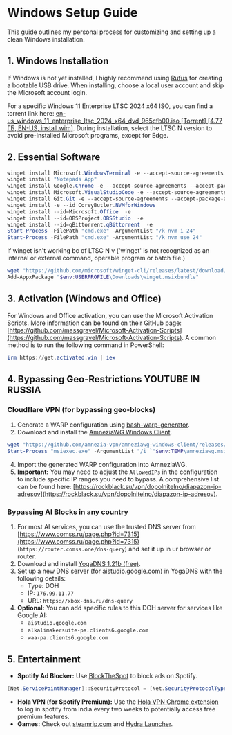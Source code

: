 # Windows Setup Guide

This guide outlines my personal process for customizing and setting up a clean Windows installation.

## 1. Windows Installation

If Windows is not yet installed, I highly recommend using [Rufus](https://rufus.ie/en/) for creating a bootable USB drive. When installing, choose a local user account and skip the Microsoft account login.

For a specific Windows 11 Enterprise LTSC 2024 x64 ISO, you can find a torrent link here: [en-us_windows_11_enterprise_ltsc_2024_x64_dvd_965cfb00.iso [Torrent] [4.77 ГБ, EN-US, install.wim]]([https://www.comss.ru/download/page.php?id=13359](https://comss.cloud/en-us_windows_11_enterprise_ltsc_2024_x64_dvd_965cfb00.iso.torrent)). During installation, select the LTSC N version to avoid pre-installed Microsoft programs, except for Edge.


## 2. Essential Software

```powershell
winget install Microsoft.WindowsTerminal -e --accept-source-agreements --accept-package-agreements
winget install "Notepads App"
winget install Google.Chrome -e --accept-source-agreements --accept-package-agreements
winget install Microsoft.VisualStudioCode -e --accept-source-agreements --accept-package-agreements
winget install Git.Git -e --accept-source-agreements --accept-package-agreements
winget install -e --id CoreyButler.NVMforWindows
winget install --id=Microsoft.Office  -e
winget install --id=OBSProject.OBSStudio  -e
winget install --id=qBittorrent.qBittorrent  -e
Start-Process -FilePath "cmd.exe" -ArgumentList "/k nvm i 24"
Start-Process -FilePath "cmd.exe" -ArgumentList "/k nvm use 24"
```

If winget isn't working bc of LTSC N v ('winget' is not recognized as an internal or external command, operable program or batch file.)
```powershell
wget "https://github.com/microsoft/winget-cli/releases/latest/download/Microsoft.DesktopAppInstaller_8wekyb3d8bbwe.msixbundle" -OutFile "$env:USERPROFILE\Downloads\winget.msixbundle"
Add-AppxPackage "$env:USERPROFILE\Downloads\winget.msixbundle"
```

## 3. Activation (Windows and Office)

For Windows and Office activation, you can use the Microsoft Activation Scripts. More information can be found on their GitHub page: [https://github.com/massgravel/Microsoft-Activation-Scripts](https://github.com/massgravel/Microsoft-Activation-Scripts). A common method is to run the following command in PowerShell:
```powershell
irm https://get.activated.win | iex
```

## 4. Bypassing Geo-Restrictions YOUTUBE IN RUSSIA

### Cloudflare VPN (for bypassing geo-blocks)

1.  Generate a WARP configuration using [bash-warp-generator](https://github.com/ImMALWARE/bash-warp-generator).
2.  Download and install the [AmneziaWG Windows Client](https://github.com/amnezia-vpn/amneziawg-windows-client/releases).
```powershell
wget "https://github.com/amnezia-vpn/amneziawg-windows-client/releases/download/1.0.2/amneziawg-amd64-1.0.2.msi" -OutFile "$env:TEMP\amneziawg.msi"
Start-Process "msiexec.exe" -ArgumentList "/i `"$env:TEMP\amneziawg.msi`" /quiet" -Wait
```
4.  Import the generated WARP configuration into AmneziaWG.
5.  **Important:** You may need to adjust the `AllowedIPs` in the configuration to include specific IP ranges you need to bypass. A comprehensive list can be found here: [https://rockblack.su/vpn/dopolnitelno/diapazon-ip-adresov](https://rockblack.su/vpn/dopolnitelno/diapazon-ip-adresov).

### Bypassing AI Blocks in any country
1.  For most AI services, you can use the trusted DNS server from [https://www.comss.ru/page.php?id=7315](https://www.comss.ru/page.php?id=7315) (`https://router.comss.one/dns-query`) and set it up in ur browser or router.
2.  Download and install [YogaDNS 1.21b (free)](https://www.comss.ru/download/page.php?id=7734).
3.  Set up a new DNS server (for aistudio.google.com) in YogaDNS with the following details:
    *   Type: DOH
    *   IP: `176.99.11.77`
    *   URL: `https://xbox-dns.ru/dns-query`
4.  **Optional:** You can add specific rules to this DOH server for services like Google AI:
    *   `aistudio.google.com`
    *   `alkalimakersuite-pa.clients6.google.com`
    *   `waa-pa.clients6.google.com`


## 5. Entertainment

*   **Spotify Ad Blocker:** Use [BlockTheSpot](https://github.com/mrpond/BlockTheSpot) to block ads on Spotify.
```powershell
[Net.ServicePointManager]::SecurityProtocol = [Net.SecurityProtocolType]::Tls12; Invoke-Expression "& { $(Invoke-WebRequest -UseBasicParsing 'https://raw.githubusercontent.com/mrpond/BlockTheSpot/master/install.ps1') } -UninstallSpotifyStoreEdition -UpdateSpotify"
```
*   **Hola VPN (for Spotify Premium):** Use the [Hola VPN Chrome extension](https://chromewebstore.google.com/detail/hola-vpn-your-website-unb/gkojfkhlekighikafcpjkiklfbnlmeio?hl=ru) to log in spotify from India every two weeks to potentially access free premium features.
*   **Games:** Check out [steamrip.com](https://steamrip.com/) and [Hydra Launcher](https://github.com/hydralauncher/hydra).
